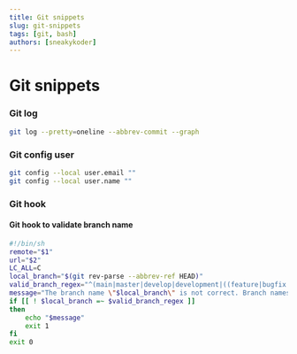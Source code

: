 ```yaml
---
title: Git snippets
slug: git-snippets
tags: [git, bash]
authors: [sneakykoder]
---
```

# Git snippets

### Git log
```bash
git log --pretty=oneline --abbrev-commit --graph
```

### Git config user
```bash
git config --local user.email ""
git config --local user.name ""
```

### Git hook
#### Git hook to validate branch name
```bash
#!/bin/sh
remote="$1"
url="$2"
LC_ALL=C
local_branch="$(git rev-parse --abbrev-ref HEAD)"
valid_branch_regex="^(main|master|develop|development|((feature|bugfix|bug-fix|bug|fix|release|hotfix|hot-fix)+\/{1,1}[a-zA-Z0-9_.-]+))$"
message="The branch name \"$local_branch\" is not correct. Branch names must accomplish the following convention: \"$valid_branch_regex\". The branch should be renamed a valid name and try again."
if [[ ! $local_branch =~ $valid_branch_regex ]]
then
    echo "$message"
    exit 1
fi
exit 0
```